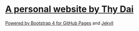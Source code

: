 # [A personal website by Thy Dai](https://thyrex3.github.io)

[Powered by Bootstrap 4 for GitHub Pages](https://github.com/nicolas-van/bootstrap-4-github-pages) and [Jekyll](https://jekyllrb.com)
